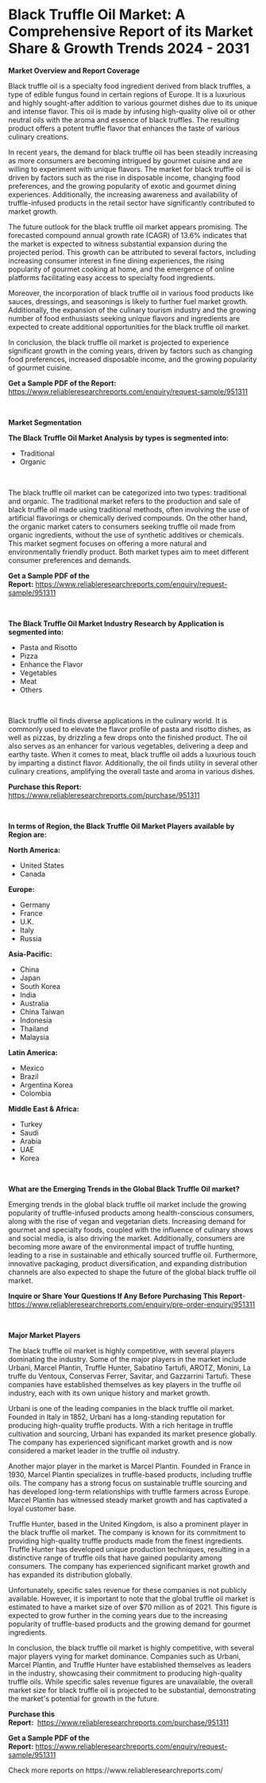 <p><h1>Black Truffle Oil Market: A Comprehensive Report of its Market Share & Growth Trends 2024 - 2031</h1></p><p><strong>Market Overview and Report Coverage</strong></p>
<p><p>Black truffle oil is a specialty food ingredient derived from black truffles, a type of edible fungus found in certain regions of Europe. It is a luxurious and highly sought-after addition to various gourmet dishes due to its unique and intense flavor. This oil is made by infusing high-quality olive oil or other neutral oils with the aroma and essence of black truffles. The resulting product offers a potent truffle flavor that enhances the taste of various culinary creations.</p><p>In recent years, the demand for black truffle oil has been steadily increasing as more consumers are becoming intrigued by gourmet cuisine and are willing to experiment with unique flavors. The market for black truffle oil is driven by factors such as the rise in disposable income, changing food preferences, and the growing popularity of exotic and gourmet dining experiences. Additionally, the increasing awareness and availability of truffle-infused products in the retail sector have significantly contributed to market growth.</p><p>The future outlook for the black truffle oil market appears promising. The forecasted compound annual growth rate (CAGR) of 13.6% indicates that the market is expected to witness substantial expansion during the projected period. This growth can be attributed to several factors, including increasing consumer interest in fine dining experiences, the rising popularity of gourmet cooking at home, and the emergence of online platforms facilitating easy access to specialty food ingredients.</p><p>Moreover, the incorporation of black truffle oil in various food products like sauces, dressings, and seasonings is likely to further fuel market growth. Additionally, the expansion of the culinary tourism industry and the growing number of food enthusiasts seeking unique flavors and ingredients are expected to create additional opportunities for the black truffle oil market.</p><p>In conclusion, the black truffle oil market is projected to experience significant growth in the coming years, driven by factors such as changing food preferences, increased disposable income, and the growing popularity of gourmet cuisine.</p></p>
<p><strong>Get a Sample PDF of the Report:</strong> <a href="https://www.reliableresearchreports.com/enquiry/request-sample/951311">https://www.reliableresearchreports.com/enquiry/request-sample/951311</a></p>
<p>&nbsp;</p>
<p><strong>Market Segmentation</strong></p>
<p><strong>The Black Truffle Oil Market Analysis by types is segmented into:</strong></p>
<p><ul><li>Traditional</li><li>Organic</li></ul></p>
<p>&nbsp;</p>
<p><p>The black truffle oil market can be categorized into two types: traditional and organic. The traditional market refers to the production and sale of black truffle oil made using traditional methods, often involving the use of artificial flavorings or chemically derived compounds. On the other hand, the organic market caters to consumers seeking truffle oil made from organic ingredients, without the use of synthetic additives or chemicals. This market segment focuses on offering a more natural and environmentally friendly product. Both market types aim to meet different consumer preferences and demands.</p></p>
<p><strong>Get a Sample PDF of the Report:</strong>&nbsp;<a href="https://www.reliableresearchreports.com/enquiry/request-sample/951311">https://www.reliableresearchreports.com/enquiry/request-sample/951311</a></p>
<p>&nbsp;</p>
<p><strong>The Black Truffle Oil Market Industry Research by Application is segmented into:</strong></p>
<p><ul><li>Pasta and Risotto</li><li>Pizza</li><li>Enhance the Flavor</li><li>Vegetables</li><li>Meat</li><li>Others</li></ul></p>
<p>&nbsp;</p>
<p><p>Black truffle oil finds diverse applications in the culinary world. It is commonly used to elevate the flavor profile of pasta and risotto dishes, as well as pizzas, by drizzling a few drops onto the finished product. The oil also serves as an enhancer for various vegetables, delivering a deep and earthy taste. When it comes to meat, black truffle oil adds a luxurious touch by imparting a distinct flavor. Additionally, the oil finds utility in several other culinary creations, amplifying the overall taste and aroma in various dishes.</p></p>
<p><strong>Purchase this Report:</strong>&nbsp; <a href="https://www.reliableresearchreports.com/purchase/951311">https://www.reliableresearchreports.com/purchase/951311</a></p>
<p>&nbsp;</p>
<p><strong>In terms of Region, the Black Truffle Oil Market Players available by Region are:</strong></p>
<p>
    <p> <strong> North America: </strong>
        <ul>
            <li>United States</li>
            <li>Canada</li>
        </ul>
        </p> 
    <p> <strong> Europe: </strong>
        <ul>
            <li>Germany</li>
            <li>France</li>
            <li>U.K.</li>
            <li>Italy</li>
            <li>Russia</li>
        </ul>
        </p> 
    <p> <strong> Asia-Pacific: </strong>
        <ul>
            <li>China</li>
            <li>Japan</li>
            <li>South Korea</li>
            <li>India</li>
            <li>Australia</li>
            <li>China Taiwan</li>
            <li>Indonesia</li>
            <li>Thailand</li>
            <li>Malaysia</li>
        </ul>
        </p> 
    <p> <strong> Latin America: </strong>
        <ul>
            <li>Mexico</li>
            <li>Brazil</li>
            <li>Argentina Korea</li>
            <li>Colombia</li>
        </ul>
        </p> 
    <p> <strong> Middle East & Africa: </strong>
        <ul>
            <li>Turkey</li>
            <li>Saudi</li>
            <li>Arabia</li>
            <li>UAE</li>
            <li>Korea</li>
        </ul>
    </p>
    </p>
<p>&nbsp;</p>
<p><strong>What are the Emerging Trends in the Global Black Truffle Oil market?</strong></p>
<p><p>Emerging trends in the global black truffle oil market include the growing popularity of truffle-infused products among health-conscious consumers, along with the rise of vegan and vegetarian diets. Increasing demand for gourmet and specialty foods, coupled with the influence of culinary shows and social media, is also driving the market. Additionally, consumers are becoming more aware of the environmental impact of truffle hunting, leading to a rise in sustainable and ethically sourced truffle oil. Furthermore, innovative packaging, product diversification, and expanding distribution channels are also expected to shape the future of the global black truffle oil market.</p></p>
<p><strong>Inquire or Share Your Questions If Any Before Purchasing This Report</strong>- <a href="https://www.reliableresearchreports.com/enquiry/pre-order-enquiry/951311">https://www.reliableresearchreports.com/enquiry/pre-order-enquiry/951311</a></p>
<p>&nbsp;</p>
<p><strong>Major Market Players</strong></p>
<p><p>The black truffle oil market is highly competitive, with several players dominating the industry. Some of the major players in the market include Urbani, Marcel Plantin, Truffle Hunter, Sabatino Tartufi, AROTZ, Monini, La truffe du Ventoux, Conservas Ferrer, Savitar, and Gazzarrini Tartufi. These companies have established themselves as key players in the truffle oil industry, each with its own unique history and market growth.</p><p>Urbani is one of the leading companies in the black truffle oil market. Founded in Italy in 1852, Urbani has a long-standing reputation for producing high-quality truffle products. With a rich heritage in truffle cultivation and sourcing, Urbani has expanded its market presence globally. The company has experienced significant market growth and is now considered a market leader in the truffle oil industry.</p><p>Another major player in the market is Marcel Plantin. Founded in France in 1930, Marcel Plantin specializes in truffle-based products, including truffle oils. The company has a strong focus on sustainable truffle sourcing and has developed long-term relationships with truffle farmers across Europe. Marcel Plantin has witnessed steady market growth and has captivated a loyal customer base.</p><p>Truffle Hunter, based in the United Kingdom, is also a prominent player in the black truffle oil market. The company is known for its commitment to providing high-quality truffle products made from the finest ingredients. Truffle Hunter has developed unique production techniques, resulting in a distinctive range of truffle oils that have gained popularity among consumers. The company has experienced significant market growth and has expanded its distribution globally.</p><p>Unfortunately, specific sales revenue for these companies is not publicly available. However, it is important to note that the global truffle oil market is estimated to have a market size of over $70 million as of 2021. This figure is expected to grow further in the coming years due to the increasing popularity of truffle-based products and the growing demand for gourmet ingredients.</p><p>In conclusion, the black truffle oil market is highly competitive, with several major players vying for market dominance. Companies such as Urbani, Marcel Plantin, and Truffle Hunter have established themselves as leaders in the industry, showcasing their commitment to producing high-quality truffle oils. While specific sales revenue figures are unavailable, the overall market size for black truffle oil is projected to be substantial, demonstrating the market's potential for growth in the future.</p></p>
<p><strong>Purchase this Report:</strong>&nbsp;&nbsp;<a href="https://www.reliableresearchreports.com/purchase/951311">https://www.reliableresearchreports.com/purchase/951311</a></p>
<p></p>
<p><strong>Get a Sample PDF of the Report:</strong>&nbsp;<a href="https://www.reliableresearchreports.com/enquiry/request-sample/951311">https://www.reliableresearchreports.com/enquiry/request-sample/951311</a></p>
<p>Check more reports on https://www.reliableresearchreports.com/</p>